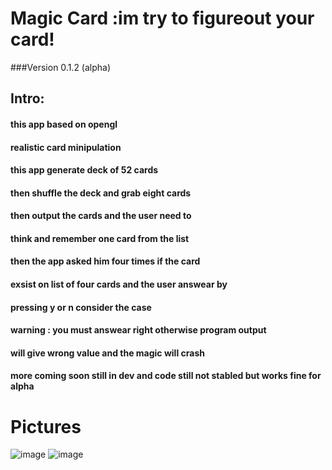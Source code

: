 # Magic Card :im try to figureout your card!
###Version 0.1.2 (alpha)
## Intro:
#### this app based on opengl
#### realistic card minipulation
#### this app generate deck of 52 cards
#### then shuffle the deck and grab eight cards
#### then output the cards and the user need to 
#### think and remember one card from the list
#### then the app asked him four times if the card
#### exsist on list of four cards and the user answear by
#### pressing y or n consider the case
#### warning : you must answear right otherwise program output
#### will give wrong value and the magic will crash
#### more coming soon still in dev and code still not stabled but works fine for alpha 
# Pictures
![image]([https://drive.google.com/file/d/1EHnm-2tToWkZ0mTMxr4uGQzx8LtGg1fi/view?usp=sharing](https://lh3.googleusercontent.com/LddxrrgQuDGDYl3hKF91vjdZBqfdEJ6wvVnWzSLQlMXv571IUcuYDWGG7D8nwFvOgnNSL5vNG5SBXFqhRNYXKHCKasSOsTh_GJlMfJ4J2OIvjwL5Vo-rSblZVw1UOJvKHR6qtdJ1oWaLuf2-E5aGPnvmclYggv8jG__hSik_cnVSbOmUZ5SgD-QsX0rvrHeofWSlEBHdhPbbO86asEQFQNoKa3t4QUsJwgEEN1t-e-QDbJoIHqCmQiYqnm0u5AFZJaR3dgMUteuuY_ykQ9AVEgnE9T_Z6kfswGj_660d_o8zpoGdshOHbDJFzhG98Ug_jXSi70NVIm18t-YnCUePx0rX5gUdFN8ybyp4Kli-mELT__b6gKBnJHe7LDfNFIdCG_fw7xOlq51xgTLwqstRc14DaQYkkJC6aXY1utVwr6ZH71eq5lAwe9w0PPpd8KSpg3Znc-JztlO-F7nmVQAkqMDu9YhVKoeCoSHCQ4HUhSzgyPN5DyU9wFbOx5_CnIVST8fREXIDaBns7jnXbvHPGOCDT6YtSKW3wmcWC0NMG_74o2x3XbEezOZ3KvlnO2aFJVsqvU2R52Cmzj4yi0927WNLEuwaGlwn72Nxnq0EBd7KBl7VLG2sWiSUtjw3qbBq3HxeD3OyMRNs7JJCbBY3wwH9JXDdiOc1dwVRQyMJ3oqmBT1tb6xTVnknbIcUAM7UZVBvL5rAmn7QAnx9WfsHTgoEPFHYZ4yYehvQIOyPv848pHBOfJM6WAP7IHWp9IjWfmgctbCi6GvUjWiwvXw8IDsRwknnbIOpbxc9xC9lgn_6q8FqLQFYcJYzOYdHMPYAwAVnr6rDSG1iiuzfXjGuGG1TFtr853oxFzcM_jJqRS3r5O8XCOFEAiJSkEtVnu4FwiugUmAbsPDsMMy11Un_zTNhanRlPJmwuH-JJuMDmJva_uS61qnr98e1sHMA52C1_f2xUtIj-Ny5pauTd4l7RpFg4Uz9wBgtj2kQldmrcL_vf5Xy6A=w330-h220-no?authuser=0))
![image]([https://drive.google.com/file/d/1F0yha9ugKuh-G5omH5RNXfb9NxlGHXbd/view?usp=sharing](https://lh3.googleusercontent.com/WL5hxpJO0Tm-JV0_j2N9om3KCRxDBla7gPIRKpKkH2JlObXcSTL1eqz-2z2bDYyEGeo2FetPPweTWV29dS_15VW8Kwtqov5mH24GVcmf77MnkmnK38UwmDwfU_2myuZyOv9JElgdMZAJry2e6_J4V3yRII4XB52rxOJFUANpWMc_egqWIo2rSmtdtfqQksaTn4mEMwdePQCNP19RjmTvjX7h6EjmCggK0hJujluScbDIMRRX-eQ24PEUuTQZZdop33krATm3UpUu5VJr4BAleCZPFUrfFP7LhzDK1Gr7v9ZBzsfEyPqqPNbNBuqY9EkmKVAZai1Ya0Ks0bcqF2qAtLG6HBBFdi_tQ3GUf9UHYVu_SJfmMTG8ZvYoRJmVyLDZDNZYuJQIHWBVUkv1o59MaQqXIH4Ff0iU8_LKP10GDNmH2m_jM3pwijshMRedhJZu8DUzPb4Z9tw6EtlwR-96IVQwlQ0xSuEdUN_A6QUmrA1xmJMQy3FUrzEvwHQ3ekIH5ghX2frfeVhhbboNGkO5IaRvn5OpBF5P9kep09ttF0ByNp8RN0tyJBj_pOezphqZsn_7F-_Uw0mLttttpJ4OzehCvc3tRmGvylRHZWLlXKOzkDSpamNaxZx5JPlZNKSfnACg-ETZ3oHcCHj1YLJTwhB5gVZQAUrt5aEllHh81yJWZda9S0eohKbJuO6qJszsQbVRdoxufvcp2zPq02yobQ_UcBXotA6uzRi8lWOihj99mOSSXZH3oCkWu4VirFsojRll_CtWsMM2DR8ajfY-7afExeAs35cNs3r3ZZujrHt3x5bn2mEb1ln5vAMURdMPLf7ZTdxX3qvhyF-vQT-xJ-KDTOWERQpux0FMPwx8uE5Xw_UZqxNOGvoCLixCXMZ4vvjea3bDsv3rse8SSStnNH05DxP89lOleyGtIM3BOvj8-Zq_cxa99-LUA0RPY00QM9lxc3S_Cq8yXzxq-_4vIsx9HRns7wMqXoagZysgzhn83EMDjw=w333-h220-no?authuser=0))
